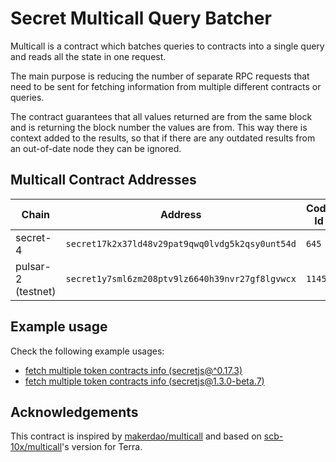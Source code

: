 # Secret Multicall Query Batcher

Multicall is a contract which batches queries to contracts into a single query and reads all the state in one request.

The main purpose is reducing the number of separate RPC requests that need to be sent for fetching information from multiple different contracts or queries.

The contract guarantees that all values returned are from the same block and is returning the block number the values are from. This way there is context added to the results, so that if there are any outdated results from an out-of-date node they can be ignored.

## Multicall Contract Addresses

| Chain              | Address                                         | Code Id | Code Hash                                                          |
| ------------------ | ----------------------------------------------- | ------- | ------------------------------------------------------------------ |
| secret-4           | `secret17k2x37ld48v29pat9qwq0lvdg5k2qsy0unt54d` | `645`   | `d8fcff74ec4165391c0999410b679a24ff9446d4d4518807c5ca29a8fbe554c9` |
| pulsar-2 (testnet) | `secret1y7sml6zm208ptv9lz6640h39nvr27gf8lgvwcx` | `11450`  | `d8fcff74ec4165391c0999410b679a24ff9446d4d4518807c5ca29a8fbe554c9` |

## Example usage

Check the following example usages:
- [fetch multiple token contracts info (secretjs@^0.17.3)](./examples/legacy/index.js)
- [fetch multiple token contracts info (secretjs@1.3.0-beta.7)](./examples/latest/index.js)

## Acknowledgements

This contract is inspired by [makerdao/multicall](https://github.com/makerdao/multicall) and based on [scb-10x/multicall](https://github.com/scb-10x/multicall)'s version for Terra.